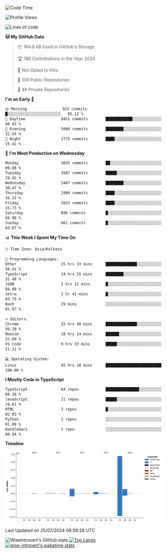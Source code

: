 <!--START_SECTION:waka-->
![Code Time](http://img.shields.io/badge/Code%20Time-1%2C968%20hrs%208%20mins-blue)

![Profile Views](http://img.shields.io/badge/Profile%20Views-3-blue)

![Lines of code](https://img.shields.io/badge/From%20Hello%20World%20I%27ve%20Written-16.1%20million%20lines%20of%20code-blue)

**🐱 My GitHub Data** 

> 📦 164.6 kB Used in GitHub's Storage 
 > 
> 🏆 188 Contributions in the Year 2024
 > 
> 🚫 Not Opted to Hire
 > 
> 📜 106 Public Repositories 
 > 
> 🔑 46 Private Repositories 
 > 
**I'm an Early 🐤** 

```text
🌞 Morning                922 commits         █░░░░░░░░░░░░░░░░░░░░░░░░   05.12 % 
🌆 Daytime                8451 commits        ████████████░░░░░░░░░░░░░   46.93 % 
🌃 Evening                5860 commits        ████████░░░░░░░░░░░░░░░░░   32.54 % 
🌙 Night                  2775 commits        ████░░░░░░░░░░░░░░░░░░░░░   15.41 % 
```
📅 **I'm Most Productive on Wednesday** 

```text
Monday                   1635 commits        ██░░░░░░░░░░░░░░░░░░░░░░░   09.08 % 
Tuesday                  3587 commits        █████░░░░░░░░░░░░░░░░░░░░   19.92 % 
Wednesday                5487 commits        ████████░░░░░░░░░░░░░░░░░   30.47 % 
Thursday                 2909 commits        ████░░░░░░░░░░░░░░░░░░░░░   16.15 % 
Friday                   2833 commits        ████░░░░░░░░░░░░░░░░░░░░░   15.73 % 
Saturday                 896 commits         █░░░░░░░░░░░░░░░░░░░░░░░░   04.98 % 
Sunday                   661 commits         █░░░░░░░░░░░░░░░░░░░░░░░░   03.67 % 
```


📊 **This Week I Spent My Time On** 

```text
🕑︎ Time Zone: Asia/Kolkata

💬 Programming Languages: 
Other                    25 hrs 33 mins      ██████████████░░░░░░░░░░░   56.41 % 
TypeScript               14 hrs 15 mins      ████████░░░░░░░░░░░░░░░░░   31.49 % 
JSON                     2 hrs 12 mins       █░░░░░░░░░░░░░░░░░░░░░░░░   04.88 % 
netrw                    1 hr 41 mins        █░░░░░░░░░░░░░░░░░░░░░░░░   03.75 % 
Bash                     29 mins             ░░░░░░░░░░░░░░░░░░░░░░░░░   01.07 % 

🔥 Editors: 
Chrome                   25 hrs 30 mins      ██████████████░░░░░░░░░░░   56.29 % 
Neovim                   10 hrs 14 mins      ██████░░░░░░░░░░░░░░░░░░░   22.60 % 
VS Code                  9 hrs 33 mins       █████░░░░░░░░░░░░░░░░░░░░   21.11 % 

💻 Operating System: 
Linux                    45 hrs 18 mins      █████████████████████████   100.00 % 
```

**I Mostly Code in TypeScript** 

```text
TypeScript               64 repos            ███████████████░░░░░░░░░░   60.38 % 
JavaScript               21 repos            █████░░░░░░░░░░░░░░░░░░░░   19.81 % 
HTML                     3 repos             █░░░░░░░░░░░░░░░░░░░░░░░░   02.83 % 
Python                   2 repos             ░░░░░░░░░░░░░░░░░░░░░░░░░   01.89 % 
Handlebars               1 repo              ░░░░░░░░░░░░░░░░░░░░░░░░░   00.94 % 
```



**Timeline**

![Lines of Code chart](https://raw.githubusercontent.com/wise-introvert/wise-introvert/master/assets/bar_graph.png)


 Last Updated on 25/07/2024 06:59:28 UTC
<!--END_SECTION:waka-->

![WiseIntrovert's GitHub stats](https://github-readme-stats.vercel.app/api?username=wise-introvert&count_private=true&show_icons=true)
[![Top Langs](https://github-readme-stats.vercel.app/api/top-langs/?username=wise-introvert&langs_count=10)](https://github.com/anuraghazra/github-readme-stats)
[![wise-introvert's wakatime stats](https://github-readme-stats.vercel.app/api/wakatime?username=wiseintrovert)](https://github.com/anuraghazra/github-readme-stats)
